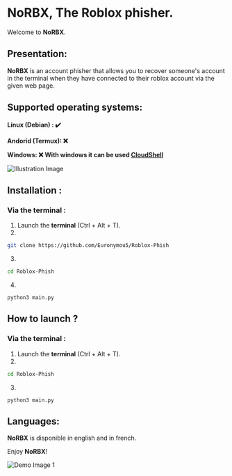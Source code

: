 # NoRBX, The Roblox phisher.

Welcome to **NoRBX**.

## Presentation:

**NoRBX** is an account phisher that allows you to recover someone's account in the terminal when they have connected to their roblox account via the given web page.

## Supported operating systems:
   **Linux (Debian) : ✔️**
   
   **Andorid (Termux): ❌**
   
   **Windows: ❌** **With windows it can be used [CloudShell](https://cloud.google.com/shell?hl=en)**

![Illustration Image](https://cdn.discordapp.com/attachments/1144253896915689534/1165689938046623904/086be1cb-57a7-4843-93f3-0239c9e13707.jpeg?ex=6547c45a&is=65354f5a&hm=842e2ba9015e56f2506f28407f20651c782e430354e6a3222c4ef8f7cef8818e&)

## Installation :

### Via the terminal :
1. Launch the **terminal** (Ctrl + Alt + T).
2.
```bash
git clone https://github.com/Euronymou5/Roblox-Phish
```
3.
```bash
cd Roblox-Phish
```
4. 
```
python3 main.py
```

## How to launch ?

### Via the terminal :
1. Launch the **terminal** (Ctrl + Alt + T).
2.
```bash
cd Roblox-Phish
```
3. 
```
python3 main.py
```

## Languages:

**NoRBX** is disponible in english and in french.

Enjoy **NoRBX**!

![Demo Image 1](https://cdn.discordapp.com/attachments/1138107671413784679/1160522943621763102/image.png?ex=6534f837&is=65228337&hm=3a5ac06ff94a9885ac05718e75bd6ae09c9a806292e4248ccb6dffd11cd17c56&)

